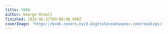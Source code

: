 ```yaml
---
title: 1984
author: George Orwell
finished: 2020-06-27T00:00:00.000Z
coverImage: 'https://book-covers.nyc3.digitaloceanspaces.com/readings/1984-02.jpeg'
---
```

